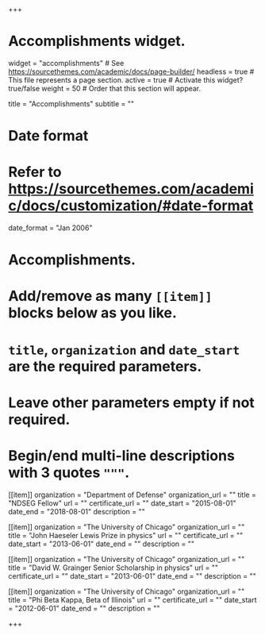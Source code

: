 +++
# Accomplishments widget.
widget = "accomplishments"  # See https://sourcethemes.com/academic/docs/page-builder/
headless = true  # This file represents a page section.
active = true  # Activate this widget? true/false
weight = 50  # Order that this section will appear.

title = "Accomplish&shy;ments"
subtitle = ""

# Date format
#   Refer to https://sourcethemes.com/academic/docs/customization/#date-format
date_format = "Jan 2006"

# Accomplishments.
#   Add/remove as many `[[item]]` blocks below as you like.
#   `title`, `organization` and `date_start` are the required parameters.
#   Leave other parameters empty if not required.
#   Begin/end multi-line descriptions with 3 quotes `"""`.

[[item]]
  organization = "Department of Defense"
  organization_url = ""
  title = "NDSEG Fellow"
  url = ""
  certificate_url = ""
  date_start = "2015-08-01"
  date_end = "2018-08-01"
  description = ""

[[item]]
  organization = "The University of Chicago"
  organization_url = ""
  title = "John Haeseler Lewis Prize in physics"
  url = ""
  certificate_url = ""
  date_start = "2013-06-01"
  date_end = ""
  description = ""
  
[[item]]
  organization = "The University of Chicago"
  organization_url = ""
  title = "David W. Grainger Senior Scholarship in physics"
  url = ""
  certificate_url = ""
  date_start = "2013-06-01"
  date_end = ""
  description = ""

[[item]]
  organization = "The University of Chicago"
  organization_url = ""
  title = "Phi Beta Kappa, Beta of Illinois"
  url = ""
  certificate_url = ""
  date_start = "2012-06-01"
  date_end = ""
  description = ""

+++
